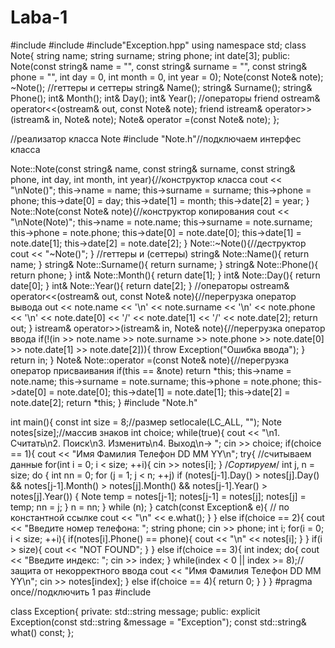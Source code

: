 # Laba-1
#include<string>
#include<iostream>
#include"Exception.hpp"
using namespace std;
class Note{
	string name;
	string surname;
	string phone;
	int date[3];
public:
	Note(const string& name = "", const string& surname = "", const string& phone = "", int day = 0, int month = 0, int year = 0);
	Note(const Note& note);
	~Note();
	//геттеры и сеттеры
	string& Name();
	string& Surname();
	string& Phone();
	int& Month();
	int& Day();
	int& Year();
	//операторы
	friend ostream& operator<<(ostream& out, const Note& note);
	friend istream& operator>>(istream& in, Note& note);
	Note& operator =(const Note& note);
};

//реализатор класса Note
#include "Note.h"//подключаем интерфес класса

Note::Note(const string& name, const string& surname, const string& phone, int day, int month, int year){//конструктор класса
  cout << "\nNote()";
  this->name = name;
  this->surname = surname;
  this->phone = phone;
  this->date[0] = day;
  this->date[1] = month;
  this->date[2] = year;
}
Note::Note(const Note& note){//конструктор копирования
  cout << "\nNote(Note)";
  this->name = note.name;
  this->surname = note.surname;
  this->phone = note.phone;
  this->date[0] = note.date[0];
  this->date[1] = note.date[1];
  this->date[2] = note.date[2];
}
Note::~Note(){//деструктор
	cout << "~Note()";
}
//геттеры и (сеттеры)
string& Note::Name(){
	return name;
}
string& Note::Surname(){
	return surname;
}
string& Note::Phone(){
	return phone;
}
int& Note::Month(){
	return date[1];
}
int& Note::Day(){
	return date[0];
}
int& Note::Year(){
	return date[2];
}
//операторы
ostream& operator<<(ostream& out, const Note& note){//перегрузка оператор вывода
	out << note.name << '\n' << note.surname << '\n' << note.phone << '\n' <<
		note.date[0] << '/' << note.date[1] << '/' << note.date[2];
	return out;
}
istream& operator>>(istream& in, Note& note){//перегрузка оператор ввода
	if(!(in >> note.name >> note.surname >> note.phone >> note.date[0] >> note.date[1] >> note.date[2])){
		throw Exception("Ошибка ввода");
	}
	return in;
}
Note& Note::operator =(const Note& note){//перегрузка оператор присваивания
  if(this == &note) return *this;
  this->name = note.name;
  this->surname = note.surname;
  this->phone = note.phone;
  this->date[0] = note.date[0];
  this->date[1] = note.date[1];
  this->date[2] = note.date[2];
  return *this;
}
#include "Note.h"

int main(){
	const int size = 8;//размер
	setlocale(LC_ALL, "");
	Note notes[size];//массив знаков
	int choice;
	while(true){
		 cout << "\n1. Считать\n2. Поиск\n3. Изменить\n4. Выход\n-> ";
		 cin >> choice;
		 if(choice == 1){
			 cout << "Имя Фамилия Телефон DD MM YY\n";
			 try{
				 //считываем данные
				for(int i = 0; i < size; ++i){
				   cin >> notes[i];
				}
				/*Сортируем*/
				int j, n = size;
				do {
					int nn = 0;
					for (j = 1; j < n; ++j)
						if (notes[j-1].Day() > notes[j].Day() 
							&& notes[j-1].Month() > notes[j].Month()
							&& notes[j-1].Year() > notes[j].Year()) {
							Note temp = notes[j-1];
							notes[j-1] = notes[j];
							notes[j] = temp;
							nn = j;
						}
						n = nn;
				} while (n);
			 }
			 catch(const Exception& e){ // по константной ссылке
				cout << "\n" << e.what();
			 }
		 }
		 else if(choice == 2){
			 cout << "Введите номер телефона: ";
			 string phone;
			 cin >> phone;
			 int i;
			 for(i = 0; i < size; ++i){
				if(notes[i].Phone() == phone){
					cout << "\n" << notes[i];
				}
			 }
			 if(i > size){
				cout << "NOT FOUND";
			 }
		 }
		 else if(choice == 3){
			 int index;
			 do{
				cout << "Введите индекс: ";
				cin >> index;
			 } while(index < 0 || index >= 8);//защита от некорректного ввода
			 cout << "Имя Фамилия Телефон DD MM YY\n";
			 cin >> notes[index];
		 }
		 else if(choice == 4){
			 return 0;
		 }
	}
}
#pragma once//подключить 1 раз
#include <string>

class Exception{
private:
	std::string message;
public:
	explicit Exception(const std::string &message = "Exception");
	const std::string& what() const;
};
